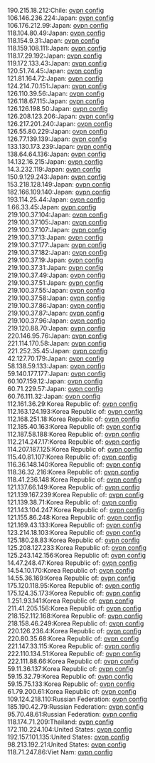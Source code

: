 190.215.18.212:Chile: [ovpn config](vpn/190_215_18_212.ovpn)  
106.146.236.224:Japan: [ovpn config](vpn/106_146_236_224.ovpn)  
106.176.212.99:Japan: [ovpn config](vpn/106_176_212_99.ovpn)  
118.104.80.49:Japan: [ovpn config](vpn/118_104_80_49.ovpn)  
118.154.9.31:Japan: [ovpn config](vpn/118_154_9_31.ovpn)  
118.159.108.111:Japan: [ovpn config](vpn/118_159_108_111.ovpn)  
118.17.29.192:Japan: [ovpn config](vpn/118_17_29_192.ovpn)  
119.172.133.43:Japan: [ovpn config](vpn/119_172_133_43.ovpn)  
120.51.74.45:Japan: [ovpn config](vpn/120_51_74_45.ovpn)  
121.81.164.72:Japan: [ovpn config](vpn/121_81_164_72.ovpn)  
124.214.70.151:Japan: [ovpn config](vpn/124_214_70_151.ovpn)  
126.110.39.56:Japan: [ovpn config](vpn/126_110_39_56.ovpn)  
126.118.67.115:Japan: [ovpn config](vpn/126_118_67_115.ovpn)  
126.126.198.50:Japan: [ovpn config](vpn/126_126_198_50.ovpn)  
126.208.123.206:Japan: [ovpn config](vpn/126_208_123_206.ovpn)  
126.217.201.240:Japan: [ovpn config](vpn/126_217_201_240.ovpn)  
126.55.80.229:Japan: [ovpn config](vpn/126_55_80_229.ovpn)  
126.77.139.139:Japan: [ovpn config](vpn/126_77_139_139.ovpn)  
133.130.173.239:Japan: [ovpn config](vpn/133_130_173_239.ovpn)  
138.64.64.136:Japan: [ovpn config](vpn/138_64_64_136.ovpn)  
14.132.16.215:Japan: [ovpn config](vpn/14_132_16_215.ovpn)  
14.3.232.119:Japan: [ovpn config](vpn/14_3_232_119.ovpn)  
150.9.129.243:Japan: [ovpn config](vpn/150_9_129_243.ovpn)  
153.218.128.149:Japan: [ovpn config](vpn/153_218_128_149.ovpn)  
182.166.109.140:Japan: [ovpn config](vpn/182_166_109_140.ovpn)  
193.114.25.44:Japan: [ovpn config](vpn/193_114_25_44.ovpn)  
1.66.33.45:Japan: [ovpn config](vpn/1_66_33_45.ovpn)  
219.100.37.104:Japan: [ovpn config](vpn/219_100_37_104.ovpn)  
219.100.37.105:Japan: [ovpn config](vpn/219_100_37_105.ovpn)  
219.100.37.107:Japan: [ovpn config](vpn/219_100_37_107.ovpn)  
219.100.37.13:Japan: [ovpn config](vpn/219_100_37_13.ovpn)  
219.100.37.177:Japan: [ovpn config](vpn/219_100_37_177.ovpn)  
219.100.37.182:Japan: [ovpn config](vpn/219_100_37_182.ovpn)  
219.100.37.19:Japan: [ovpn config](vpn/219_100_37_19.ovpn)  
219.100.37.31:Japan: [ovpn config](vpn/219_100_37_31.ovpn)  
219.100.37.49:Japan: [ovpn config](vpn/219_100_37_49.ovpn)  
219.100.37.51:Japan: [ovpn config](vpn/219_100_37_51.ovpn)  
219.100.37.55:Japan: [ovpn config](vpn/219_100_37_55.ovpn)  
219.100.37.58:Japan: [ovpn config](vpn/219_100_37_58.ovpn)  
219.100.37.86:Japan: [ovpn config](vpn/219_100_37_86.ovpn)  
219.100.37.87:Japan: [ovpn config](vpn/219_100_37_87.ovpn)  
219.100.37.96:Japan: [ovpn config](vpn/219_100_37_96.ovpn)  
219.120.88.70:Japan: [ovpn config](vpn/219_120_88_70.ovpn)  
220.146.95.76:Japan: [ovpn config](vpn/220_146_95_76.ovpn)  
221.114.170.58:Japan: [ovpn config](vpn/221_114_170_58.ovpn)  
221.252.35.45:Japan: [ovpn config](vpn/221_252_35_45.ovpn)  
42.127.70.179:Japan: [ovpn config](vpn/42_127_70_179.ovpn)  
58.138.59.133:Japan: [ovpn config](vpn/58_138_59_133.ovpn)  
59.140.177.177:Japan: [ovpn config](vpn/59_140_177_177.ovpn)  
60.107.159.12:Japan: [ovpn config](vpn/60_107_159_12.ovpn)  
60.71.229.57:Japan: [ovpn config](vpn/60_71_229_57.ovpn)  
60.76.111.32:Japan: [ovpn config](vpn/60_76_111_32.ovpn)  
112.161.36.29:Korea Republic of: [ovpn config](vpn/112_161_36_29.ovpn)  
112.163.124.193:Korea Republic of: [ovpn config](vpn/112_163_124_193.ovpn)  
112.168.251.18:Korea Republic of: [ovpn config](vpn/112_168_251_18.ovpn)  
112.185.40.163:Korea Republic of: [ovpn config](vpn/112_185_40_163.ovpn)  
112.187.58.188:Korea Republic of: [ovpn config](vpn/112_187_58_188.ovpn)  
112.214.247.17:Korea Republic of: [ovpn config](vpn/112_214_247_17.ovpn)  
114.207.187.125:Korea Republic of: [ovpn config](vpn/114_207_187_125.ovpn)  
115.40.81.107:Korea Republic of: [ovpn config](vpn/115_40_81_107.ovpn)  
116.36.148.140:Korea Republic of: [ovpn config](vpn/116_36_148_140.ovpn)  
118.36.32.216:Korea Republic of: [ovpn config](vpn/118_36_32_216.ovpn)  
118.41.236.148:Korea Republic of: [ovpn config](vpn/118_41_236_148.ovpn)  
121.137.66.149:Korea Republic of: [ovpn config](vpn/121_137_66_149.ovpn)  
121.139.167.239:Korea Republic of: [ovpn config](vpn/121_139_167_239.ovpn)  
121.139.38.71:Korea Republic of: [ovpn config](vpn/121_139_38_71.ovpn)  
121.143.104.247:Korea Republic of: [ovpn config](vpn/121_143_104_247.ovpn)  
121.155.86.248:Korea Republic of: [ovpn config](vpn/121_155_86_248.ovpn)  
121.169.43.133:Korea Republic of: [ovpn config](vpn/121_169_43_133.ovpn)  
123.214.18.103:Korea Republic of: [ovpn config](vpn/123_214_18_103.ovpn)  
125.180.28.83:Korea Republic of: [ovpn config](vpn/125_180_28_83.ovpn)  
125.208.127.233:Korea Republic of: [ovpn config](vpn/125_208_127_233.ovpn)  
125.243.142.156:Korea Republic of: [ovpn config](vpn/125_243_142_156.ovpn)  
14.47.248.47:Korea Republic of: [ovpn config](vpn/14_47_248_47.ovpn)  
14.54.10.170:Korea Republic of: [ovpn config](vpn/14_54_10_170.ovpn)  
14.55.36.169:Korea Republic of: [ovpn config](vpn/14_55_36_169.ovpn)  
175.120.118.95:Korea Republic of: [ovpn config](vpn/175_120_118_95.ovpn)  
175.124.35.173:Korea Republic of: [ovpn config](vpn/175_124_35_173.ovpn)  
1.251.93.141:Korea Republic of: [ovpn config](vpn/1_251_93_141.ovpn)  
211.41.205.156:Korea Republic of: [ovpn config](vpn/211_41_205_156.ovpn)  
218.152.112.168:Korea Republic of: [ovpn config](vpn/218_152_112_168.ovpn)  
218.158.46.249:Korea Republic of: [ovpn config](vpn/218_158_46_249.ovpn)  
220.126.236.4:Korea Republic of: [ovpn config](vpn/220_126_236_4.ovpn)  
220.80.35.68:Korea Republic of: [ovpn config](vpn/220_80_35_68.ovpn)  
221.147.33.115:Korea Republic of: [ovpn config](vpn/221_147_33_115.ovpn)  
222.110.134.51:Korea Republic of: [ovpn config](vpn/222_110_134_51.ovpn)  
222.111.88.66:Korea Republic of: [ovpn config](vpn/222_111_88_66.ovpn)  
59.11.36.137:Korea Republic of: [ovpn config](vpn/59_11_36_137.ovpn)  
59.15.32.79:Korea Republic of: [ovpn config](vpn/59_15_32_79.ovpn)  
59.15.75.133:Korea Republic of: [ovpn config](vpn/59_15_75_133.ovpn)  
61.79.200.61:Korea Republic of: [ovpn config](vpn/61_79_200_61.ovpn)  
109.124.218.110:Russian Federation: [ovpn config](vpn/109_124_218_110.ovpn)  
185.190.42.79:Russian Federation: [ovpn config](vpn/185_190_42_79.ovpn)  
95.70.48.61:Russian Federation: [ovpn config](vpn/95_70_48_61.ovpn)  
118.174.71.209:Thailand: [ovpn config](vpn/118_174_71_209.ovpn)  
172.110.224.104:United States: [ovpn config](vpn/172_110_224_104.ovpn)  
192.157.101.135:United States: [ovpn config](vpn/192_157_101_135.ovpn)  
98.213.192.21:United States: [ovpn config](vpn/98_213_192_21.ovpn)  
118.71.247.86:Viet Nam: [ovpn config](vpn/118_71_247_86.ovpn)  
